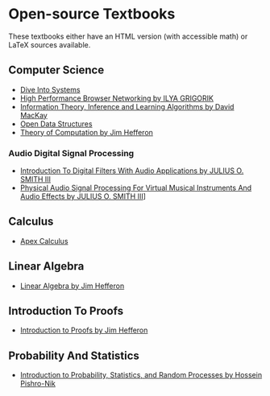 
# Open-source Textbooks

These textbooks either have an HTML version (with accessible math) or LaTeX sources available.

## Computer Science

* [Dive Into Systems](https://diveintosystems.org/)
* [High Performance Browser Networking by ILYA GRIGORIK](https://hpbn.co/)
* [Information Theory, Inference and Learning Algorithms by David MacKay](http://www.inference.org.uk/mackay/itila/book.html)
* [Open Data Structures](https://opendatastructures.org/)
* [Theory of Computation by Jim Hefferon](https://hefferon.net/computation/index.html)

### Audio Digital Signal Processing

* [Introduction To Digital Filters With Audio Applications by JULIUS O. SMITH III](https://ccrma.stanford.edu/~jos/filters/)
* [Physical Audio Signal Processing For Virtual Musical Instruments And Audio Effects by JULIUS O. SMITH III](https://ccrma.stanford.edu/~jos/pasp/pasp.html)]

## Calculus

* [Apex Calculus](http://www.apexcalculus.com/)

## Linear Algebra

* [Linear Algebra by Jim Hefferon](https://hefferon.net/linearalgebra/)

## Introduction To Proofs

* [Introduction to Proofs by Jim Hefferon](https://hefferon.net/proofs/index.html)

## Probability And Statistics

* [Introduction to Probability, Statistics, and Random Processes by Hossein Pishro-Nik](https://probabilitycourse.com/)
